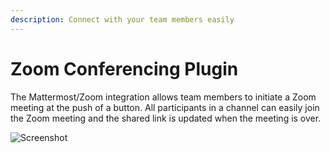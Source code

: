 ```yaml
---
description: Connect with your team members easily
---
```


# Zoom Conferencing Plugin

The Mattermost/Zoom integration allows team members to initiate a Zoom meeting at the push of a button.  All participants in a channel can easily join the Zoom meeting and the shared link is updated when the meeting is over. 



![Screenshot](https://user-images.githubusercontent.com/177788/42196048-af54d2b8-7e30-11e8-80a0-5e160ae06f03.png)

